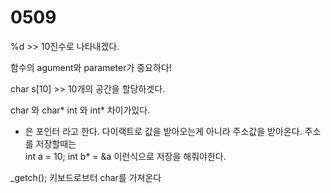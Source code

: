# 0509

%d >>  10진수로 나타내겠다.

함수의 agument와 parameter가 중요하다!

char s[10] >> 10개의 공간을 할당하겟다.

char 와 char* 
int 와 int* 
차이가있다. 

* 은 포인터 라고 한다. 다이랙트로 값을 받아오는게 아니라 주소값을 받아온다. 
주소를 저장할때는  
int a = 10;
int b* = &a 이런식으로 저장을 해줘야한다.

_getch(); 키보드로브터 char를 가져온다 
